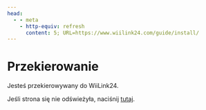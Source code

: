 ```yaml
---
head:
  - - meta
    - http-equiv: refresh
      content: 5; URL=https://www.wiilink24.com/guide/install/
---
```


# Przekierowanie

Jesteś przekierowywany do WiiLink24.

Jeśli strona się nie odświeżyła, naciśnij [tutaj](https://www.wiilink24.com/guide/install/).
